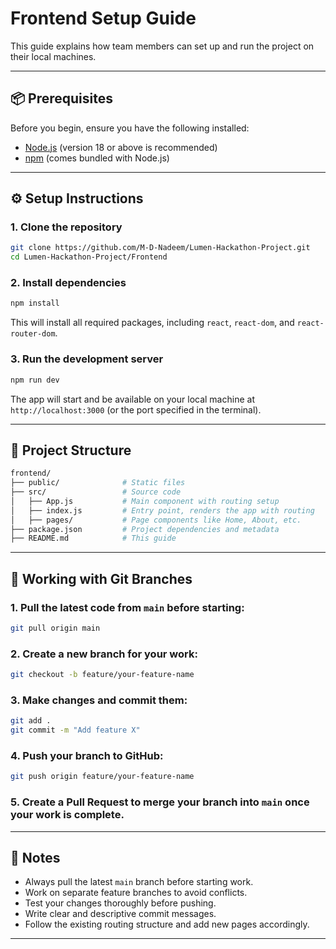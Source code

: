 
# Frontend Setup Guide

This guide explains how team members can set up and run the project on their local machines.

---

## 📦 Prerequisites

Before you begin, ensure you have the following installed:

- [Node.js](https://nodejs.org/) (version 18 or above is recommended)
- [npm](https://www.npmjs.com/) (comes bundled with Node.js)

---

## ⚙️ Setup Instructions

### 1. Clone the repository

```bash
git clone https://github.com/M-D-Nadeem/Lumen-Hackathon-Project.git
cd Lumen-Hackathon-Project/Frontend
```

### 2. Install dependencies

```bash
npm install
```

This will install all required packages, including `react`, `react-dom`, and `react-router-dom`.

### 3. Run the development server

```bash
npm run dev
```

The app will start and be available on your local machine at `http://localhost:3000` (or the port specified in the terminal).

---

## 📁 Project Structure

```bash
frontend/
├── public/              # Static files
├── src/                 # Source code
│   ├── App.js           # Main component with routing setup
│   ├── index.js         # Entry point, renders the app with routing
│   ├── pages/           # Page components like Home, About, etc.
├── package.json         # Project dependencies and metadata
├── README.md            # This guide
```

---

## 🔀 Working with Git Branches

### 1. Pull the latest code from `main` before starting:

```bash
git pull origin main
```

### 2. Create a new branch for your work:

```bash
git checkout -b feature/your-feature-name
```

### 3. Make changes and commit them:

```bash
git add .
git commit -m "Add feature X"
```

### 4. Push your branch to GitHub:

```bash
git push origin feature/your-feature-name
```

### 5. Create a Pull Request to merge your branch into `main` once your work is complete.

---

## 📌 Notes

- Always pull the latest `main` branch before starting work.
- Work on separate feature branches to avoid conflicts.
- Test your changes thoroughly before pushing.
- Write clear and descriptive commit messages.
- Follow the existing routing structure and add new pages accordingly.

---



